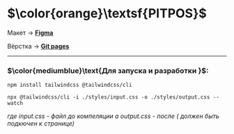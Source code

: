 # $\color{orange}\textsf{PITPOS}$

Макет -> [**Figma**](https://www.figma.com/design/CO8iCWMc5lFN5l5CKyjAYs/PitPos?node-id=0-1&p=f&t=YaEBUFqNl6ZhKUR8-0)

Вёрстка -> [**Git pages**](https://artiom-work.github.io/pit-pos/)

---

### $\color{mediumblue}\text{Для запуска и разработки }$:

    npm install tailwindcss @tailwindcss/cli

    npx @tailwindcss/cli -i ./styles/input.css -o ./styles/output.css --watch

_где input.css - файл до компеляции а output.css - после ( должен быть подкючен к странице)_
